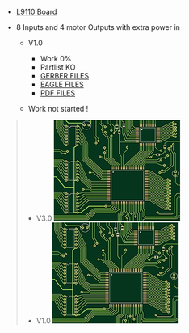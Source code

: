 + [L9110 Board](https://github.com/Backkevin/My_LEGO_Project/tree/master/L9110%20Board)
+ 8 Inputs and 4 motor Outputs with extra power in

	+ V1.0
		* Work 0%
		* Partlist KO
		* [GERBER FILES](https://github.com/Backkevin/My_LEGO_Project/tree/master/L9110%20Board/GERBER%20FILES)
		* [EAGLE FILES](https://github.com/Backkevin/My_LEGO_Project/tree/master/L9110%20Board/EAGLE)
		* [PDF FILES](https://github.com/Backkevin/My_LEGO_Project/tree/master/L9110%20Board/PDF)
		
	+ Work not started !
>+ V3.0
>![](https://github.com/Backkevin/My_LEGO_Project/blob/master/L9110%20Board/IMAGE/CPU3.jpg)
>+ V1.0
>![](https://github.com/Backkevin/My_LEGO_Project/blob/master/L9110%20Board/IMAGE/Default.jpg)
